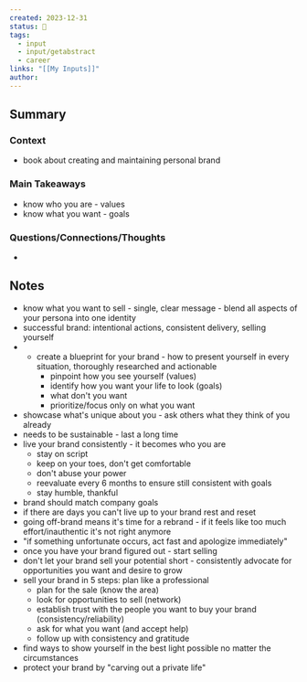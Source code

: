 ```yaml
---
created: 2023-12-31
status: 🔴
tags:
  - input
  - input/getabstract
  - career
links: "[[My Inputs]]"
author:
---
```

## Summary
### Context
- book about creating and maintaining personal brand
### Main Takeaways
- know who you are - values
- know what you want - goals
### Questions/Connections/Thoughts
- 
## Notes
- know what you want to sell - single, clear message - blend all aspects of your persona into one identity
- successful brand: intentional actions, consistent delivery, selling yourself
- - create a blueprint for your brand - how to present yourself in every situation, thoroughly researched and actionable
	- pinpoint how you see yourself (values)
	- identify how you want your life to look (goals)
	- what don't you want
	- prioritize/focus only on what you want
- showcase what's unique about you - ask others what they think of you already
- needs to be sustainable - last a long time
- live your brand consistently - it becomes who you are
	- stay on script
	- keep on your toes, don't get comfortable
	- don't abuse your power
	- reevaluate every 6 months to ensure still consistent with goals
	- stay humble, thankful
- brand should match company goals
- if there are days you can't live up to your brand rest and reset
- going off-brand means it's time for a rebrand - if it feels like too much effort/inauthentic it's not right anymore
- "if something unfortunate occurs, act fast and apologize immediately"
- once you have your brand figured out - start selling
- don't let your brand sell your potential short - consistently advocate for opportunities you want and desire to grow
- sell your brand in 5 steps: plan like a professional
	- plan for the sale (know the area)
	- look for opportunities to sell (network)
	- establish trust with the people you want to buy your brand (consistency/reliability)
	- ask for what you want (and accept help)
	- follow up with consistency and gratitude
- find ways to show yourself in the best light possible no matter the circumstances
- protect your brand by "carving out a private life"
